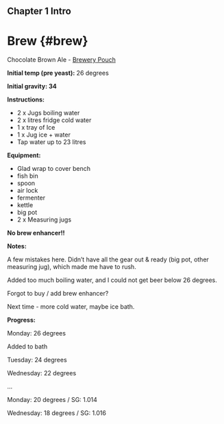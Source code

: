 ## Chapter 1 Intro

# Brew {#brew}

Chocolate Brown Ale - [Brewery Pouch](http://mangrovejacks.com/collections/craft-series-brewery-pouch/products/mangrove-jacks-craft-series-nut-brown-ale-pouch)

**Initial temp (pre yeast):** 26 degrees

**Initial gravity: 34**

**Instructions:**

* 2 x Jugs boiling water
* 2 x litres fridge cold water
* 1 x tray of Ice
* 1 x Jug ice + water
* Tap water up to 23 litres

**Equipment:**

* Glad wrap to cover bench
* fish bin
* spoon
* air lock
* fermenter
* kettle
* big pot
* 2 x Measuring jugs

**No brew enhancer!!**

**Notes:**

A few mistakes here. Didn’t have all the gear out & ready (big pot, other measuring jug), which made me have to rush.

Added too much boiling water, and I could not get beer below 26 degrees.

Forgot to buy / add brew enhancer?

Next time - more cold water, maybe ice bath.

**Progress:**

Monday: 26 degrees

Added to bath

Tuesday: 24 degrees

Wednesday: 22 degrees

…

Monday: 20 degrees / SG: 1.014

Wednesday: 18 degrees / SG: 1.016